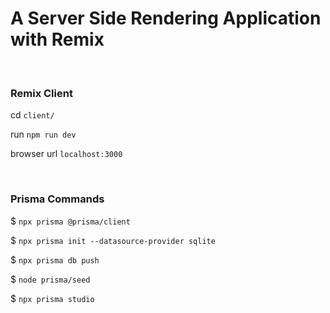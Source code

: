 # A Server Side Rendering Application with Remix

<br/>

### Remix Client

<p>cd <code>client/</code></p>
<p>run <code>npm run dev</code></p>
<p>browser url <code>localhost:3000</code></p>

<br/>

### Prisma Commands

<p>$ <code>npx prisma @prisma/client</code></p>
<p>$ <code>npx prisma init --datasource-provider sqlite</code></p>
<p>$ <code>npx prisma db push</code></p>
<p>$ <code>node prisma/seed</code></p>
<p>$ <code>npx prisma studio </code></p>
